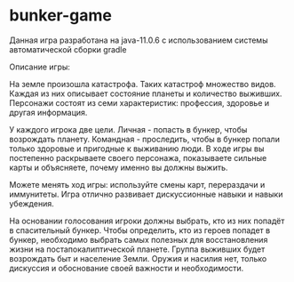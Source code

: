 # bunker-game
Данная игра разработана на java-11.0.6 с использованием системы автоматической сборки gradle


Описание игры:

  На земле произошла катастрофа. Таких катастроф множество видов. Каждая из них описывает состояние планеты и количество выживших. Персонажи состоят из семи характеристик: профессия, здоровье и другая информация.

У каждого игрока две цели. Личная - попасть в бункер, чтобы возрождать планету. Командная - проследить, чтобы в бункер попали только здоровые и пригодные к выживанию люди. В ходе игры вы постепенно раскрываете своего персонажа, показываете сильные карты и объясняете, почему именно вы должны выжить.

Можете менять ход игры: используйте смены карт, перераздачи и иммунитеты. Игра отлично развивает дискуссионные навыки и навыки убеждения.

На основании голосования игроки должны выбрать, кто из них попадёт в спасительный бункер. Чтобы определить, кто из героев попадет в бункер, необходимо выбрать самых полезных для восстановления жизни на постапокалиптической планете. Группа выживших будет возрождать быт и население Земли. Оружия и насилия нет, только дискуссия и обоснование своей важности и необходимости.

